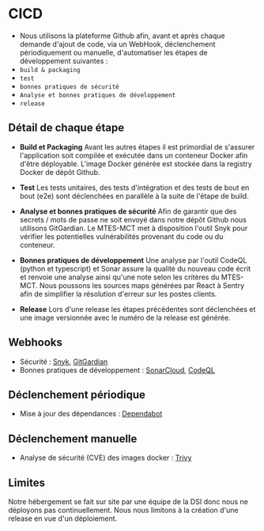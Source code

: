 CICD
================

- Nous utilisons la plateforme Github afin, avant et après chaque demande d'ajout de code, via un WebHook, déclenchement
  périodiquement ou manuelle, d'automatiser les étapes de développement suivantes :
- `build & packaging`
- `test`
- `bonnes pratiques de sécurité`
- `Analyse et bonnes pratiques de développement`
- `release`

## Détail de chaque étape

- **Build et Packaging**
  Avant les autres étapes il est primordial de s'assurer l'application soit compilée et exécutée dans un conteneur
  Docker afin d'être déployable. L'image Docker générée est stockée dans la registry Docker de dépôt Github.

- **Test**
  Les tests unitaires, des tests d'intégration et des tests de bout en bout (e2e) sont déclenchées en parallèle à la
  suite de l'étape de build.

- **Analyse et bonnes pratiques de sécurité**
  Afin de garantir que des secrets / mots de passe ne soit envoyé dans notre dépôt Github nous utilisons GitGardian. Le
  MTES-MCT met à disposition l'outil Snyk pour vérifier les potentielles vulnérabilités provenant du code ou du
  conteneur.

- **Bonnes pratiques de développement**
  Une analyse par l'outil CodeQL (python et typescript) et Sonar assure la qualité du nouveau code écrit et renvoie une
  analyse ainsi qu'une note selon les critères du MTES-MCT.
  Nous poussons les sources maps générées par React à Sentry afin de simplifier la résolution d'erreur sur les postes
  clients.

- **Release**
  Lors d'une release les étapes précédentes sont déclenchées et une image versionnée avec le numéro de la release est
  générée.

## Webhooks

- Sécurité : [Snyk](https://app.snyk.io), [GitGardian](https://www.gitguardian.com/)
- Bonnes pratiques de
  développement : [SonarCloud](https://www.sonarsource.com/products/sonarcloud/), [CodeQL](https://www.codeql.github.com)

## Déclenchement périodique

- Mise à jour des dépendances : [Dependabot](https://github.com/dependabot)

## Déclenchement manuelle

- Analyse de sécurité (CVE) des images docker : [Trivy](https://www.trivy.dev)

## Limites

Notre hébergement se fait sur site par une équipe de la DSI donc nous ne déployons pas continuellement. Nous nous
limitons à la création d'une release en vue d'un déploiement.
